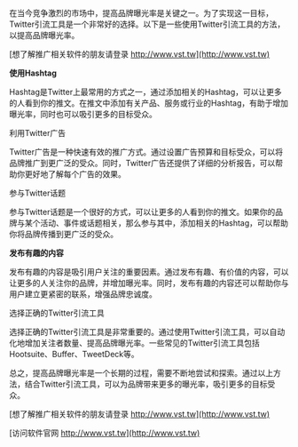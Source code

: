 在当今竞争激烈的市场中，提高品牌曝光率是关键之一。为了实现这一目标，Twitter引流工具是一个非常好的选择。以下是一些使用Twitter引流工具的方法，以提高品牌曝光率。

[想了解推广相关软件的朋友请登录 http://www.vst.tw](http://www.vst.tw)

**使用Hashtag**

Hashtag是Twitter上最常用的方式之一，通过添加相关的Hashtag，可以让更多的人看到你的推文。在推文中添加有关产品、服务或行业的Hashtag，有助于增加曝光率，同时也可以吸引更多的目标受众。

利用Twitter广告

Twitter广告是一种快速有效的推广方式。通过设置广告预算和目标受众，可以将品牌推广到更广泛的受众。同时，Twitter广告还提供了详细的分析报告，可以帮助你更好地了解每个广告的效果。

参与Twitter话题

参与Twitter话题是一个很好的方式，可以让更多的人看到你的推文。如果你的品牌与某个活动、事件或话题相关，那么参与其中，添加相关的Hashtag，可以帮助你将品牌传播到更广泛的受众。

**发布有趣的内容**

发布有趣的内容是吸引用户关注的重要因素。通过发布有趣、有价值的内容，可以让更多的人关注你的品牌，并增加曝光率。同时，发布有趣的内容还可以帮助你与用户建立更紧密的联系，增强品牌忠诚度。

选择正确的Twitter引流工具

选择正确的Twitter引流工具是非常重要的。通过使用Twitter引流工具，可以自动化地增加关注者数量、提高品牌曝光率。一些常见的Twitter引流工具包括Hootsuite、Buffer、TweetDeck等。

总之，提高品牌曝光率是一个长期的过程，需要不断地尝试和探索。通过以上方法，结合Twitter引流工具，可以为品牌带来更多的曝光率，吸引更多的目标受众。

[想了解推广相关软件的朋友请登录 http://www.vst.tw](http://www.vst.tw)


[访问软件官网 http://www.vst.tw](http://www.vst.tw)
